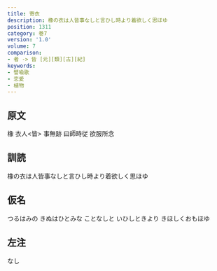 ```yaml
---
title: 寄衣
description: 橡の衣は人皆事なしと言ひし時より着欲しく思ほゆ
position: 1311
category: 巻7
version: '1.0'
volume: 7
comparison:
- 者 -> 皆 [元][類][古][紀]
keywords:
- 譬喩歌
- 恋愛
- 植物
---
```


## 原文

橡 衣人<皆> 事無跡 曰師時従 欲服所念

## 訓読

橡の衣は人皆事なしと言ひし時より着欲しく思ほゆ

## 仮名

つるはみの きぬはひとみな ことなしと いひしときより きほしくおもほゆ

## 左注

なし
